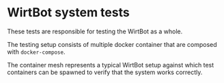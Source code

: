 # WirtBot system tests

These tests are responsible for testing the WirtBot as a whole.


The testing setup consists of multiple docker container that are composed with `docker-compose`.

The container mesh represents a typical WirtBot setup against which test containers can be spawned to verify that the system works correctly.